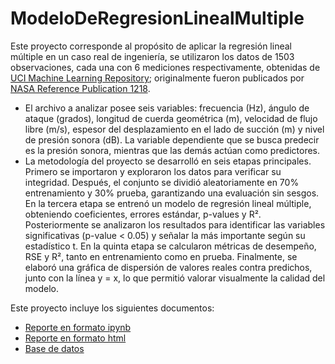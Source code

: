 # ModeloDeRegresionLinealMultiple
Este proyecto corresponde al propósito de aplicar la regresión lineal múltiple en un caso real de ingeniería, se utilizaron los datos de 1503 observaciones, cada una con 6 mediciones respectivamente, obtenidas de [UCI Machine Learning Repository](https://archive.ics.uci.edu/dataset/291/airfoil+self+noise); originalmente fueron publicados por [NASA Reference Publication 1218](https://ntrs.nasa.gov/api/citations/19890016302/downloads/19890016302.pdf).
* El archivo a analizar posee seis variables: frecuencia (Hz), ángulo de ataque (grados), longitud de cuerda geométrica (m), velocidad de flujo libre (m/s), espesor del desplazamiento en el lado de succión (m) y nivel de presión sonora (dB).
La variable dependiente que se busca predecir es la presión sonora, mientras que las demás actúan como predictores.
* La metodología del proyecto se desarrolló en seis etapas principales. Primero se importaron y exploraron los datos para verificar su integridad. Después, el conjunto se dividió aleatoriamente en 70% entrenamiento y 30% prueba, garantizando una evaluación sin sesgos. En la tercera etapa se entrenó un modelo de regresión lineal múltiple, obteniendo coeficientes, errores estándar, p-values y R². Posteriormente se analizaron los resultados para identificar las variables significativas (p-value < 0.05) y señalar la más importante según su estadístico t. En la quinta etapa se calcularon métricas de desempeño, RSE y R², tanto en entrenamiento como en prueba. Finalmente, se elaboró una gráfica de dispersión de valores reales contra predichos, junto con la línea y = x, lo que permitió valorar visualmente la calidad del modelo.

Este proyecto incluye los siguientes documentos:
* [Reporte en formato ipynb](645700(3).ipynb)
* [Reporte en formato html](645700(3).html)
* [Base de datos](NASA.csv)
